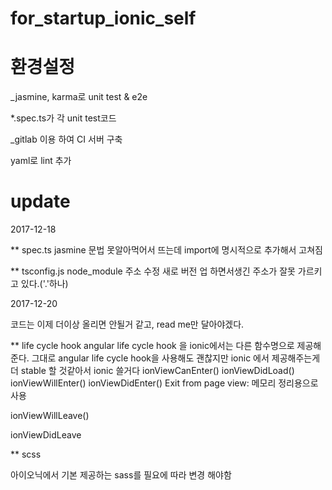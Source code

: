 # for_startup_ionic_self




# 환경설정 

 _jasmine, karma로 unit test & e2e

  *.spec.ts가 각 unit test코드




 _gitlab 이용 하여 CI 서버 구축 
  
  yaml로 lint 추가 






# update 
2017-12-18

** spec.ts
jasmine 문법 못알아먹어서 뜨는데 import에 명시적으로 추가해서 고쳐짐 

** tsconfig.js
node_module 주소 수정 새로 버전 업 하면서생긴 주소가 잘못 가르키고 있다.('.'하나)

2017-12-20

코드는 이제 더이상 올리면 안될거 같고, read me만 달아야겠다.

** life cycle hook 
angular life cycle hook 을 ionic에서는 다른 함수명으로 제공해준다. 
그대로 angular life cycle hook을 사용해도 괜찮지만 ionic 에서 제공해주는게 더 stable 할 것같아서 ionic 쓸거다 
ionViewCanEnter()
ionViewDidLoad()
ionViewWillEnter()
ionViewDidEnter()
Exit from page view: 메모리 정리용으로 사용 

ionViewWillLeave()

ionViewDidLeave


** scss

아이오닉에서 기본 제공하는 sass를 필요에 따라 변경 해야함 
